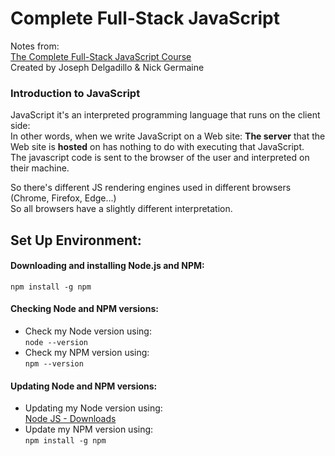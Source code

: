 # Complete Full-Stack JavaScript

Notes from:        
[The Complete Full-Stack JavaScript Course](https://www.udemy.com/course/full-stack-javascript/)  
Created by Joseph Delgadillo & Nick Germaine


### Introduction to JavaScript

JavaScript  it's an interpreted programming language that runs on the client side:      
In other words, when we write JavaScript on a Web site: 
**The server** that the Web site is **hosted** on has nothing to do with executing that JavaScript.       
The javascript code is sent to the browser of the user and interpreted on their machine.

So there's different JS rendering engines used in different browsers (Chrome, Firefox, Edge...)     
So all browsers have a slightly different interpretation.

## Set Up Environment:

#### Downloading and installing Node.js and NPM:
`npm install -g npm`

#### Checking Node and NPM versions:
* Check my Node version using:    
 `node --version`
* Check my NPM version using:    
 `npm --version`
 
 #### Updating Node and NPM versions:

* Updating my Node version using:    
 [Node JS - Downloads](https://nodejs.org/en/)
* Update my NPM version using:    
 `npm install -g npm`
